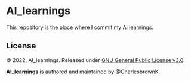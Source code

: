 # AI_learnings

This repository is the place where I commit my Ai learnings.

## License

© 2022, AI_learnings. Released under [GNU General Public License v3.0](https://www.gnu.org/licenses/gpl-3.0.html).

**AI_learnings** is authored and maintained by [@CharlesbrownK](https://github.com/CharlesbrownK).